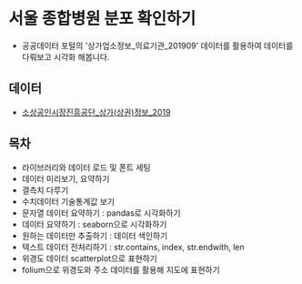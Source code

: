 # 서울 종합병원 분포 확인하기
- 공공데이터 포털의 '상가업소정보_의료기관_201909' 데이터를 활용하여 데이터를 다뤄보고 시각화 해봅니다.


## 데이터
- [소상공인시장진흥공단_상가(상권)정보_2019](https://www.data.go.kr/data/15069540/fileData.do)

  
## 목차
- 라이브러리와 데이터 로드 및 폰트 세팅
- 데이터 미리보기, 요약하기
- 결측치 다루기
- 수치데이터 기술통계값 보기
- 문자열 데이터 요약하기 : pandas로 시각화하기
- 데이터 요약하기 : seaborn으로 시각화하기
- 원하는 데이터만 추출하기 : 데이터 색인하기
- 텍스트 데이터 전처리하기 : str.contains, index, str.endwith, len
- 위경도 데이터 scatterplot으로 표현하기
- folium으로 위경도와 주소 데이터를 활용해 지도에 표현하기
